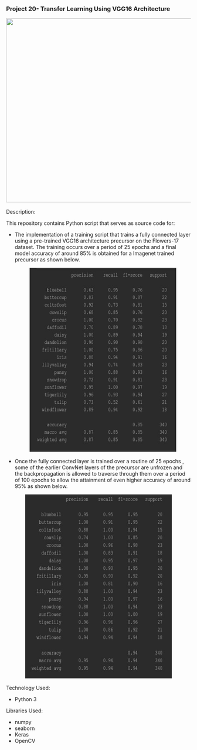 ### Project 20- Transfer Learning Using VGG16 Architecture

<p align="center">
    <img width="600" height="500"
     src="https://www.pyimagesearch.com/wp-content/uploads/2019/06/fine_tuning_keras_freeze_unfreeze.png">
</p>

Description:

This repository contains Python script that serves as source code for:

 * The implementation of a training script that trains a fully connected
  layer using a pre-trained VGG16 architecture precursor on the Flowers-17
   dataset. The training occurs over a period of 25 epochs and a final model
    accuracy of around 85% is obtained for a Imagenet trained precursor as
     shown below.
    
    <p align="center">
    <img width="400" height="500"
     src="./beforeFreeze.JPG">
     
</p>
   

 * Once the fully connected layer is trained over a routine of 25 epochs
 , some of the earlier ConvNet layers of the precursor are unfrozen and the
  backpropagation is allowed to traverse through them over a period of 100
   epochs to allow the attainment of even higher accuracy of around 95% as
    shown below.  

<p align="center">
    <img width="400" height="500"
     src="./afterFreeze.JPG">
</p>





Technology Used:

* Python 3

Libraries Used:

* numpy
* seaborn
* Keras
* OpenCV
